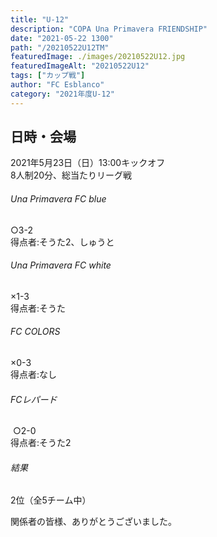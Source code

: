 ```yaml
---
title: "U-12"
description: "COPA Una Primavera FRIENDSHIP"
date: "2021-05-22 1300"
path: "/20210522U12TM"
featuredImage: ./images/20210522U12.jpg
featuredImageAlt: "20210522U12"
tags: ["カップ戦"]
author: "FC Esblanco"
category: "2021年度U-12"
---
```


## 日時・会場

2021年5月23日（日）13:00キックオフ  
8人制20分、総当たりリーグ戦    

###### Una Primavera FC blue
○3-2  
得点者:そうた2、しゅうと 

###### Una Primavera FC white 
×1-3   
得点者:そうた 

###### FC COLORS 
×0-3    
得点者:なし

###### FCレパード
 ○2-0  
得点者:そうた2 

###### 結果
2位（全5チーム中）

関係者の皆様、ありがとうございました。
